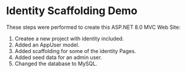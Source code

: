# Identity Scaffolding Demo

These steps were performed to create this ASP.NET 8.0 MVC Web Site:
1. Createe a new project with identity included.
2. Added an AppUser model.
3. Added scaffolding for some of the identity Pages.
4. Added seed data for an admin user.
5. Changed the database to MySQL.

